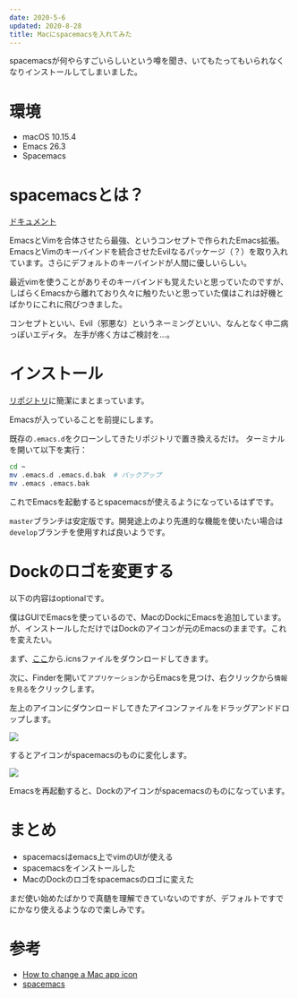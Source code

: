 ```yaml
---
date: 2020-5-6
updated: 2020-8-28
title: Macにspacemacsを入れてみた
---
```


spacemacsが何やらすごいらしいという噂を聞き、いてもたってもいられなくなりインストールしてしまいました。

<!--more-->

# 環境

- macOS 10.15.4
- Emacs 26.3
- Spacemacs

# spacemacsとは？

[ドキュメント](https://www.spacemacs.org/doc/DOCUMENTATION)

EmacsとVimを合体させたら最強、というコンセプトで作られたEmacs拡張。EmacsとVimのキーバインドを統合させたEvilなるパッケージ（？）を取り入れています。さらにデフォルトのキーバインドが人間に優しいらしい。

最近vimを使うことがありそのキーバインドも覚えたいと思っていたのですが、しばらくEmacsから離れており久々に触りたいと思っていた僕はこれは好機とばかりにこれに飛びつきました。

コンセプトといい、Evil（邪悪な）というネーミングといい、なんとなく中二病っぽいエディタ。
左手が疼く方はご検討を...。


# インストール

[リポジトリ](https://github.com/syl20bnr/spacemacs#documentation)に簡潔にまとまっています。

Emacsが入っていることを前提にします。

既存の`.emacs.d`をクローンしてきたリポジトリで置き換えるだけ。
ターミナルを開いて以下を実行：
```bash
cd ~
mv .emacs.d .emacs.d.bak  # バックアップ
mv .emacs .emacs.bak
```

これでEmacsを起動するとspacemacsが使えるようになっているはずです。

`master`ブランチは安定版です。開発途上のより先進的な機能を使いたい場合は`develop`ブランチを使用すれば良いようです。

# Dockのロゴを変更する

以下の内容はoptionalです。

僕はGUIでEmacsを使っているので、MacのDockにEmacsを追加しています。が、インストールしただけではDockのアイコンが元のEmacsのままです。これを変えたい。 

まず、[ここ](https://github.com/nashamri/spacemacs-logo)から.icnsファイルをダウンロードしてきます。

次に、Finderを開いて`アプリケーション`からEmacsを見つけ、右クリックから`情報を見る`をクリックします。

左上のアイコンにダウンロードしてきたアイコンファイルをドラッグアンドドロップします。

![](https://drive.google.com/uc?export=view&id=17DHBb36EDhNrGUbCqHHE0Z1wyDtuNJI0)

するとアイコンがspacemacsのものに変化します。

![](https://drive.google.com/uc?export=view&id=1b_u7bYXEtXFhQuMa3x5yodNW_YqbUjQD)

Emacsを再起動すると、Dockのアイコンがspacemacsのものになっています。

# まとめ

- spacemacsはemacs上でvimのUIが使える
- spacemacsをインストールした
- MacのDockのロゴをspacemacsのロゴに変えた

まだ使い始めたばかりで真髄を理解できていないのですが、デフォルトですでにかなり使えるようなので楽しみです。

# 参考

- [How to change a Mac app icon](https://www.idownloadblog.com/2014/07/16/how-to-change-app-icon-mac/)
- [spacemacs](https://github.com/syl20bnr/spacemacs#license)
